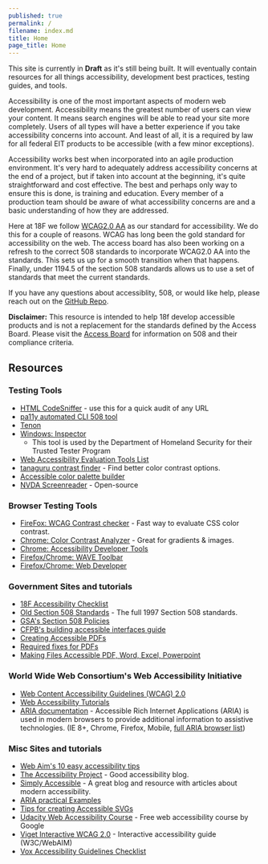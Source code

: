 ```yaml
---
published: true
permalink: /
filename: index.md
title: Home
page_title: Home
---
```


This site is currently in __Draft__ as it's still being built. It will eventually contain resources for all things accessibility, development best practices, testing guides, and tools.

Accessibility is one of the most important aspects of modern web development. Accessibility means the greatest number of users can view your content. It means search engines will be able to read your site more completely. Users of all types will have a better experience if you take accessibility concerns into account. And least of all, it is a required by law for all federal EIT products to be accessible (with a few minor exceptions).

Accessibility works best when incorporated into an agile production environment. It's very hard to adequately address accessibility concerns at the end of a project, but if taken into account at the beginning, it's quite straightforward and cost effective. The best and perhaps only way to ensure this is done, is training and education. Every member of a production team should be aware of what accessibility concerns are and a basic understanding of how they are addressed.

Here at 18F we follow [WCAG2.0 AA](https://www.w3.org/TR/WCAG20/) as our standard for accessibility. We do this for a couple of reasons. WCAG has long been the gold standard for accessibility on the web. The access board has also been working on a refresh to the correct 508 standards to incorporate WCAG2.0 AA into the standards. This sets us up for a smooth transition when that happens. Finally, under 1194.5 of the section 508 standards allows us to use a set of standards that meet the current standards.

If you have any questions about accessiblity, 508, or would like help, please reach out on the [GitHub Repo](https://github.com/18F/accessibility).

<b>Disclaimer:</b> This resource is intended to help 18f develop accessible products and is not a replacement for the standards defined by the Access Board. Please visit the [Access Board](http://www.access-board.gov/guidelines-and-standards/communications-and-it/about-the-section-508-standards/section-508-standards) for information on 508 and their compliance criteria.

## Resources

### Testing Tools

* [HTML CodeSniffer](http://squizlabs.github.io/HTML_CodeSniffer/) - use this for a quick audit of any URL
* [pa11y automated CLI 508 tool](http://pa11y.org/)
* [Tenon](https://tenon.io/)
* [Windows: Inspector](https://msdn.microsoft.com/en-us/library/windows/desktop/dd318521%28v=vs.85%29.aspx)
  * This tool is used by the Department of Homeland Security for their Trusted Tester Program
* [Web Accessibility Evaluation Tools List](https://www.w3.org/WAI/ER/tools/)
* [tanaguru contrast finder](http://contrast-finder.tanaguru.com/) - Find better color contrast options.
* [Accessible color palette builder](https://toolness.github.io/accessible-color-matrix/)
* [NVDA Screenreader](https://www.nvaccess.org/) - Open-source

### Browser Testing Tools
* [FireFox: WCAG Contrast checker](https://addons.mozilla.org/EN-US/firefox/addon/wcag-contrast-checker/) - Fast way to evaluate CSS color contrast.
* [Chrome:  Color Contrast Analyzer](https://chrome.google.com/webstore/detail/color-contrast-analyzer/dagdlcijhfbmgkjokkjicnnfimlebcll?hl=en) - Great for gradients & images.
* [Chrome: Accessibility Developer Tools](https://chrome.google.com/webstore/detail/accessibility-developer-t/fpkknkljclfencbdbgkenhalefipecmb?hl=en)
* [Firefox/Chrome: WAVE Toolbar](http://wave.webaim.org/extension/)
* [Firefox/Chrome: Web Developer](https://chrispederick.com/work/web-developer/)

### Government Sites and tutorials
* [18F Accessibility Checklist](./checklist)
* [Old Section 508 Standards](http://www.access-board.gov/guidelines-and-standards/communications-and-it/about-the-section-508-standards/section-508-standards) - The full 1997 Section 508 standards.
* [GSA's Section 508 Policies](http://www.gsa.gov/portal/content/105254)
* [CFPB's building accessible interfaces guide](http://cfpb.github.io/design-manual/best-practices/accessibility-best-practices)
* [Creating Accessible PDFs](http://www.section508.va.gov/support/tutorials/pdf/index.asp)
* [Required fixes for PDFs](http://www.hhs.gov/web/section-508/making-files-accessible/pdf-required/index.html)
* [Making Files Accessible PDF, Word, Excel, Powerpoint](http://www.hhs.gov/web/section-508/making-files-accessible/index.html)

### World Wide Web Consortium's Web Accessibility Initiative
* [Web Content Accessibility Guidelines (WCAG) 2.0](https://www.w3.org/TR/WCAG20/)
* [Web Accessibility Tutorials](http://www.w3.org/WAI/tutorials/)
* [ARIA documentation](http://www.w3.org/html/wg/drafts/html/master/dom.html#wai-aria) - Accessible Rich Internet Applications (ARIA) is used in modern browsers to provide additional information to assistive technologies. (IE 8+, Chrome, Firefox, Mobile, [full ARIA browser list](http://caniuse.com/#feat=wai-aria))

### Misc Sites and tutorials
* [Web Aim's 10 easy accessibility tips](http://webaim.org/blog/10-easy-accessibility-tips/)
* [The Accessibility Project](http://a11yproject.com/) - Good accessibility blog.
* [Simply Accessible](http://simplyaccessible.com/archives/) - A great blog and resource with articles about modern accessibility.
* [ARIA practical Examples](http://heydonworks.com/practical_aria_examples/)
* [Tips for creating Accessible SVGs](http://www.sitepoint.com/tips-accessible-svg/)
* [Udacity Web Accessibility Course](https://www.udacity.com/course/web-accessibility--ud891) - Free web accessibility course by Google
* [Viget Interactive WCAG 2.0](http://code.viget.com/interactive-wcag/#responsibility=&level=aa) - Interactive accessibility  guide (W3C/WebAIM)
* [Vox Accessibility Guidelines Checklist](http://accessibility.voxmedia.com/)

